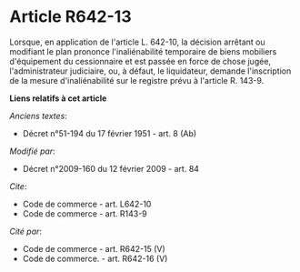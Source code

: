 # Article R642-13

Lorsque, en application de l'article L. 642-10, la décision arrêtant ou modifiant le plan prononce l'inaliénabilité
temporaire de biens mobiliers d'équipement du cessionnaire et est passée en force de chose jugée, l'administrateur
judiciaire, ou, à défaut, le liquidateur, demande l'inscription de la mesure d'inaliénabilité sur le registre prévu à
l'article R. 143-9.

**Liens relatifs à cet article**

_Anciens textes_:

  - Décret n°51-194 du 17 février 1951 - art. 8 (Ab)

_Modifié par_:

  - Décret n°2009-160 du 12 février 2009 - art. 84

_Cite_:

  - Code de commerce - art. L642-10
  - Code de commerce - art. R143-9

_Cité par_:

  - Code de commerce - art. R642-15 (V)
  - Code de commerce. - art. R642-16 (V)
